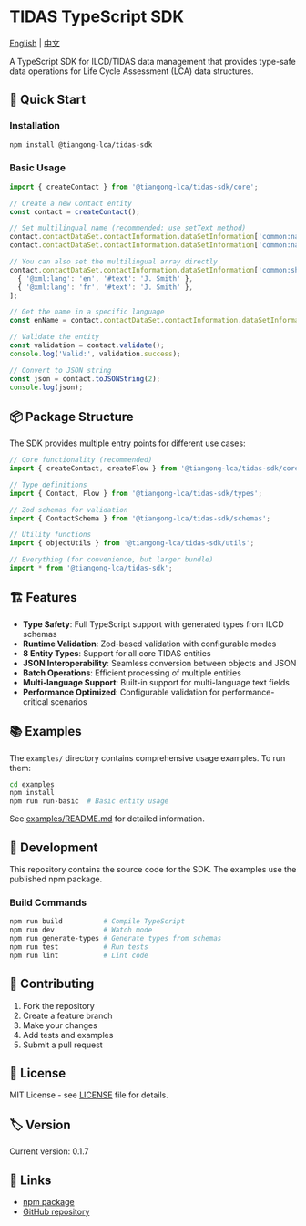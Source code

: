 # TIDAS TypeScript SDK

[English](README.md) | [中文](README-zh.md)

A TypeScript SDK for ILCD/TIDAS data management that provides type-safe data operations for Life Cycle Assessment (LCA) data structures.

## 🚀 Quick Start

### Installation

```bash
npm install @tiangong-lca/tidas-sdk
```

### Basic Usage

```typescript
import { createContact } from '@tiangong-lca/tidas-sdk/core';

// Create a new Contact entity
const contact = createContact();

// Set multilingual name (recommended: use setText method)
contact.contactDataSet.contactInformation.dataSetInformation['common:name'].setText?.('Dr. Jane Smith', 'en');
contact.contactDataSet.contactInformation.dataSetInformation['common:name'].setText?.('Dr. Jane Smith', 'fr');

// You can also set the multilingual array directly
contact.contactDataSet.contactInformation.dataSetInformation['common:shortName'] = [
  { '@xml:lang': 'en', '#text': 'J. Smith' },
  { '@xml:lang': 'fr', '#text': 'J. Smith' },
];

// Get the name in a specific language
const enName = contact.contactDataSet.contactInformation.dataSetInformation['common:name'].getText?.('en');

// Validate the entity
const validation = contact.validate();
console.log('Valid:', validation.success);

// Convert to JSON string
const json = contact.toJSONString(2);
console.log(json);
```

## 📦 Package Structure

The SDK provides multiple entry points for different use cases:

```typescript
// Core functionality (recommended)
import { createContact, createFlow } from '@tiangong-lca/tidas-sdk/core';

// Type definitions
import { Contact, Flow } from '@tiangong-lca/tidas-sdk/types';

// Zod schemas for validation
import { ContactSchema } from '@tiangong-lca/tidas-sdk/schemas';

// Utility functions
import { objectUtils } from '@tiangong-lca/tidas-sdk/utils';

// Everything (for convenience, but larger bundle)
import * from '@tiangong-lca/tidas-sdk';
```

## 🏗️ Features

- **Type Safety**: Full TypeScript support with generated types from ILCD schemas
- **Runtime Validation**: Zod-based validation with configurable modes
- **8 Entity Types**: Support for all core TIDAS entities
- **JSON Interoperability**: Seamless conversion between objects and JSON
- **Batch Operations**: Efficient processing of multiple entities
- **Multi-language Support**: Built-in support for multi-language text fields
- **Performance Optimized**: Configurable validation for performance-critical scenarios

## 📚 Examples

The `examples/` directory contains comprehensive usage examples. To run them:

```bash
cd examples
npm install
npm run run-basic  # Basic entity usage
```

See [examples/README.md](examples/README.md) for detailed information.

## 🔧 Development

This repository contains the source code for the SDK. The examples use the published npm package.

### Build Commands

```bash
npm run build          # Compile TypeScript
npm run dev            # Watch mode
npm run generate-types # Generate types from schemas
npm run test           # Run tests
npm run lint           # Lint code
```

## 🤝 Contributing

1. Fork the repository
2. Create a feature branch
3. Make your changes
4. Add tests and examples
5. Submit a pull request

## 📄 License

MIT License - see [LICENSE](LICENSE) file for details.

## 🏷️ Version

Current version: 0.1.7

## 🔗 Links

- [npm package](https://www.npmjs.com/package/@tiangong-lca/tidas-sdk)
- [GitHub repository](https://github.com/tiangong-lca/tidas-sdk)
